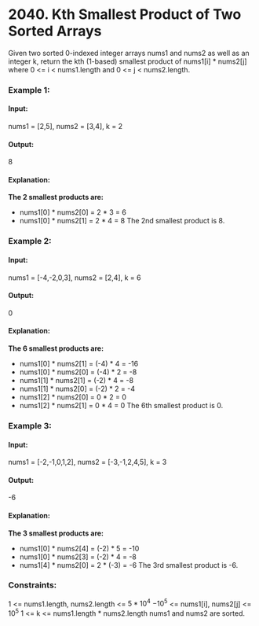 # 2040. Kth Smallest Product of Two Sorted Arrays
Given two sorted 0-indexed integer arrays nums1 and nums2 as well as an integer k, return the kth (1-based) smallest product of nums1[i] * nums2[j] where 0 <= i < nums1.length and 0 <= j < nums2.length.
 
### Example 1:
#### Input:
nums1 = [2,5], nums2 = [3,4], k = 2
#### Output: 
8
#### Explanation:
**The 2 smallest products are:**
- nums1[0] * nums2[0] = 2 * 3 = 6
- nums1[0] * nums2[1] = 2 * 4 = 8
The 2nd smallest product is 8.

### Example 2:
#### Input: 
nums1 = [-4,-2,0,3], nums2 = [2,4], k = 6
#### Output:
0
#### Explanation:
**The 6 smallest products are:**
- nums1[0] * nums2[1] = (-4) * 4 = -16
- nums1[0] * nums2[0] = (-4) * 2 = -8
- nums1[1] * nums2[1] = (-2) * 4 = -8
- nums1[1] * nums2[0] = (-2) * 2 = -4
- nums1[2] * nums2[0] = 0 * 2 = 0
- nums1[2] * nums2[1] = 0 * 4 = 0
The 6th smallest product is 0.

### Example 3:
#### Input:
nums1 = [-2,-1,0,1,2], nums2 = [-3,-1,2,4,5], k = 3
#### Output:
-6
#### Explanation:
**The 3 smallest products are:**
- nums1[0] * nums2[4] = (-2) * 5 = -10
- nums1[0] * nums2[3] = (-2) * 4 = -8
- nums1[4] * nums2[0] = 2 * (-3) = -6
The 3rd smallest product is -6.
 
### Constraints:
1 <= nums1.length, nums2.length <= $`5 * 10^4`$
$`-10^5`$ <= nums1[i], nums2[j] <= $`10^5`$
1 <= k <= nums1.length * nums2.length
nums1 and nums2 are sorted.

